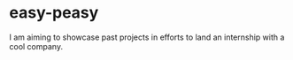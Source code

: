 # easy-peasy
I am aiming to showcase past projects in efforts to land an internship with a cool company.
